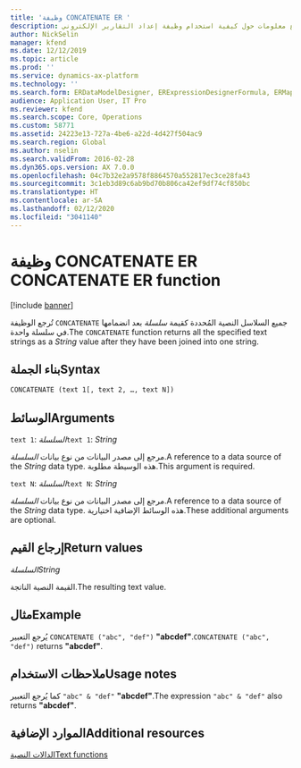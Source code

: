 ```yaml
---
title: 'وظيفة CONCATENATE ER '
description: يوفر هذا الموضوع معلومات حول كيفية استخدام وظيفة إعداد التقارير الإلكتروني CONCATENATE (ER)
author: NickSelin
manager: kfend
ms.date: 12/12/2019
ms.topic: article
ms.prod: ''
ms.service: dynamics-ax-platform
ms.technology: ''
ms.search.form: ERDataModelDesigner, ERExpressionDesignerFormula, ERMappedFormatDesigner, ERModelMappingDesigner
audience: Application User, IT Pro
ms.reviewer: kfend
ms.search.scope: Core, Operations
ms.custom: 58771
ms.assetid: 24223e13-727a-4be6-a22d-4d427f504ac9
ms.search.region: Global
ms.author: nselin
ms.search.validFrom: 2016-02-28
ms.dyn365.ops.version: AX 7.0.0
ms.openlocfilehash: 04c7b32e2a9578f8864570a552817ec3ce28fa43
ms.sourcegitcommit: 3c1eb3d89c6ab9bd70b806ca42ef9df74cf850bc
ms.translationtype: HT
ms.contentlocale: ar-SA
ms.lasthandoff: 02/12/2020
ms.locfileid: "3041140"
---
```

# <span data-ttu-id="76d1c-103"><a name="CONCATENATE">وظيفة CONCATENATE ER </a></span><span class="sxs-lookup"><span data-stu-id="76d1c-103"><a name="CONCATENATE">CONCATENATE ER function</a></span></span>

[!include [banner](../includes/banner.md)]

<span data-ttu-id="76d1c-104">تُرجع الوظيفة `CONCATENATE` جميع السلاسل النصية المُحددة كقيمة *سلسلة* بعد انضمامها في سلسلة واحدة.</span><span class="sxs-lookup"><span data-stu-id="76d1c-104">The `CONCATENATE` function returns all the specified text strings as a *String* value after they have been joined into one string.</span></span>

## <a name="syntax"></a><span data-ttu-id="76d1c-105">بناء الجملة</span><span class="sxs-lookup"><span data-stu-id="76d1c-105">Syntax</span></span>

```vb
CONCATENATE (text 1[, text 2, …, text N])
```

## <a name="arguments"></a><span data-ttu-id="76d1c-106">الوسائط</span><span class="sxs-lookup"><span data-stu-id="76d1c-106">Arguments</span></span>

<span data-ttu-id="76d1c-107">`text 1`: *السلسلة*</span><span class="sxs-lookup"><span data-stu-id="76d1c-107">`text 1`: *String*</span></span>

<span data-ttu-id="76d1c-108">مرجع إلى مصدر البيانات من نوع بيانات *السلسلة*.</span><span class="sxs-lookup"><span data-stu-id="76d1c-108">A reference to a data source of the *String* data type.</span></span> <span data-ttu-id="76d1c-109">هذه الوسيطة مطلوبة.</span><span class="sxs-lookup"><span data-stu-id="76d1c-109">This argument is required.</span></span>

<span data-ttu-id="76d1c-110">`text N`: *السلسلة*</span><span class="sxs-lookup"><span data-stu-id="76d1c-110">`text N`: *String*</span></span>

<span data-ttu-id="76d1c-111">مرجع إلى مصدر البيانات من نوع بيانات *السلسلة*.</span><span class="sxs-lookup"><span data-stu-id="76d1c-111">A reference to a data source of the *String* data type.</span></span> <span data-ttu-id="76d1c-112">هذه الوسائط الإضافية اختيارية.</span><span class="sxs-lookup"><span data-stu-id="76d1c-112">These additional arguments are optional.</span></span>

## <a name="return-values"></a><span data-ttu-id="76d1c-113">إرجاع القيم</span><span class="sxs-lookup"><span data-stu-id="76d1c-113">Return values</span></span>

<span data-ttu-id="76d1c-114">*السلسلة*</span><span class="sxs-lookup"><span data-stu-id="76d1c-114">*String*</span></span>

<span data-ttu-id="76d1c-115">القيمة النصية الناتجة.</span><span class="sxs-lookup"><span data-stu-id="76d1c-115">The resulting text value.</span></span>

## <a name="example"></a><span data-ttu-id="76d1c-116">مثال</span><span class="sxs-lookup"><span data-stu-id="76d1c-116">Example</span></span>

<span data-ttu-id="76d1c-117">يُرجع التعبير `CONCATENATE ("abc", "def")` **"abcdef"**.</span><span class="sxs-lookup"><span data-stu-id="76d1c-117">`CONCATENATE ("abc", "def")` returns **"abcdef"**.</span></span>

## <a name="usage-notes"></a><span data-ttu-id="76d1c-118">ملاحظات الاستخدام</span><span class="sxs-lookup"><span data-stu-id="76d1c-118">Usage notes</span></span>

<span data-ttu-id="76d1c-119">كما يُرجع التعبير `"abc" & "def"` **"abcdef"**.</span><span class="sxs-lookup"><span data-stu-id="76d1c-119">The expression `"abc" & "def"` also returns **"abcdef"**.</span></span>

## <a name="additional-resources"></a><span data-ttu-id="76d1c-120">الموارد الإضافية</span><span class="sxs-lookup"><span data-stu-id="76d1c-120">Additional resources</span></span>

[<span data-ttu-id="76d1c-121">الدالات النصية</span><span class="sxs-lookup"><span data-stu-id="76d1c-121">Text functions</span></span>](er-functions-category-text.md)
